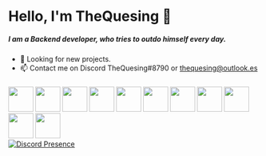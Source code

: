 <h1>Hello, I'm TheQuesing 👋</h1>

<h5>I am a Backend developer, who tries to outdo himself every day.</h5>

- 🔎 Looking for new projects.
- 📫 Contact me on Discord TheQuesing#8790 or thequesing@outlook.es
         
###

<div style="float: left">
  


<img src="https://cdn.jsdelivr.net/gh/devicons/devicon/icons/html5/html5-original.svg" width="50" height="50">
<img src="https://cdn.jsdelivr.net/gh/devicons/devicon/icons/css3/css3-original.svg" width="50" height="50">
<img src="https://cdn.jsdelivr.net/gh/devicons/devicon/icons/javascript/javascript-original.svg" width="50" height="50">
<img src="https://cdn.jsdelivr.net/gh/devicons/devicon/icons/typescript/typescript-original.svg" width="50" height="50">
<img src="https://cdn.jsdelivr.net/gh/devicons/devicon/icons/python/python-original.svg" width="50" height="50">
<img src="https://cdn.jsdelivr.net/gh/devicons/devicon/icons/react/react-original.svg" width="50" height="50">
<img src="https://cdn.jsdelivr.net/gh/devicons/devicon/icons/nextjs/nextjs-original.svg" width="50" height="50">
<img src="https://cdn.jsdelivr.net/gh/devicons/devicon/icons/bash/bash-original.svg" width="50" height="50">
<img src="https://cdn.jsdelivr.net/gh/devicons/devicon/icons/vscode/vscode-original.svg" width="50" height="50">
<img src="https://cdn.jsdelivr.net/gh/devicons/devicon/icons/discordjs/discordjs-original.svg" width="50" height="50">
<img src="https://cdn.jsdelivr.net/gh/devicons/devicon/icons/nodejs/nodejs-original.svg" width="50" height="50">
</div>

###

[![Discord Presence](https://lanyard.cnrad.dev/api/949655344316043304)](https://discord.com/users/949655344316043304)
